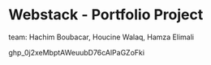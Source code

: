 # Webstack - Portfolio Project

team: Hachim Boubacar, Houcine Walaq, Hamza Elimali

ghp_0j2xeMbptAWeuubD76cAlPaGZoFki